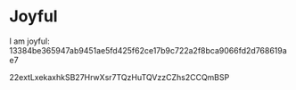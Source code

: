 # Joyful

I am joyful: 13384be365947ab9451ae5fd425f62ce17b9c722a2f8bca9066fd2d768619ae7


22extLxekaxhkSB27HrwXsr7TQzHuTQVzzCZhs2CCQmBSP